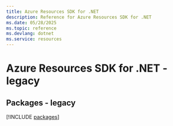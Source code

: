 ```yaml
---
title: Azure Resources SDK for .NET
description: Reference for Azure Resources SDK for .NET
ms.date: 05/28/2025
ms.topic: reference
ms.devlang: dotnet
ms.service: resources
---
```

# Azure Resources SDK for .NET - legacy
## Packages - legacy
[!INCLUDE [packages](resources-index.md)]